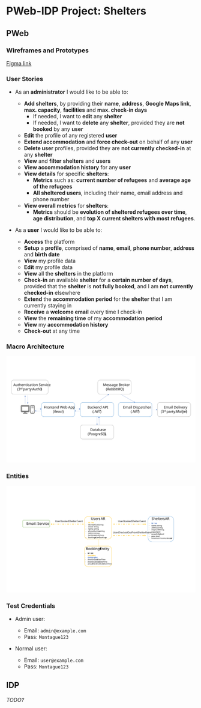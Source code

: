 # PWeb-IDP Project: Shelters

## PWeb

### Wireframes and Prototypes

[Figma link](https://www.figma.com/file/qQcphiNVE02Ln8sRaXpwRV/PWeb-Final?node-id=2%3A3)

### User Stories

- As an **administrator** I would like to be able to:
  - **Add shelters**, by providing their **name**, **address**, **Google Maps link**, **max. capacity**, **facilities** and **max. check-in days**
    - If needed, I want to **edit** any **shelter**
    - If needed, I want to **delete** any **shelter**, provided they are **not booked** by any **user**
  - **Edit** the profile of any registered **user**
  - **Extend accommodation** and **force check-out** on behalf of any **user** 
  - **Delete user** profiles, provided they are **not currently checked-in** at any **shelter**
  - **View** and **filter** **shelters** and **users**
  - **View accommodation history** for any **user** 
  - **View details** for specific **shelters**:
    - **Metrics** such as: **current number of refugees** and **average age of the refugees**
    - **All sheltered users**, including their name, email address and phone number
  - **View overall metrics** for **shelters**:
    - **Metrics** should be **evolution of sheltered refugees over time**, **age distribution**, and **top X current shelters with most refugees**.

- As a **user** I would like to be able to:
  - **Access** the platform
  - **Setup** a **profile**, comprised of **name**, **email**, **phone number**, **address** and **birth date**
  - **View** my profile data
  - **Edit** my profile data
  - **View** all the **shelters** in the platform
  - **Check-in** an available **shelter** for a **certain number of days**, provided that the **shelter** is **not fully booked**, and I am **not currently checked-in** elsewhere
  - **Extend** the **accommodation period** for the **shelter** that I am currently staying in
  - **Receive** a **welcome email** every time I check-in
  - **View** the **remaining time** of my **accommodation period**
  - **View** my **accommodation history**
  - **Check-out** at any time

### Macro Architecture

![Macro Architecture](./Deliverables/Macro_Architecture.svg)

### Entities

![Entities](./Deliverables/Entities.svg)

### Test Credentials

- Admin user:
  - Email: `admin@example.com`
  - Pass: `Montague123`

- Normal user:
  - Email: `user@example.com`
  - Pass: `Montague123`

## IDP

*TODO?*
